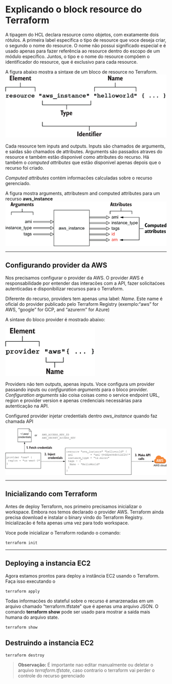 # Explicando o block resource do Terraform

A tipagem do HCL declara resource como objetos, com exatamente dois rótulos. A primeira label especifica o tipo de resource que voce deseja criar, o segundo o nome do resource. O nome não possui significado especial e é usado apenas para fazer referência ao resource dentro do escopo de um módulo específico. Juntos, o tipo e o nome do resource compõem o identificador do resource, que é exclusivo para cada resource.

A figura abaixo mostra a sintaxe de um bloco de resource no Terraform.
![img](../img/syntax-resource.png)

Cada resource tem inputs and outputs. Inputs são chamados de arguments, e saidas são chamados de attributes.
Arguments são passados atraves do resource e também estão disponivel como attributes do recurso. Há também o *computed attributes* que estão disponivel apenas depois que o recurso foi criado.

*Computed attributes* contém informacões calculadas sobre o recurso gerenciado.

A figura mostra arguments, attributesm and computed attributes para um recurso **aws_instance** 
![img](../img/arguments_attributes_computed-attributes.png)

***

## Configurando provider da AWS
Nos precisamos configurar o provider da AWS. O provider AWS é responsabilidade por entender das interacões com a API, fazer solicitaćoes autenticadas e disponibilizar recursos para o Terraform.

Diferente do recurso, providers tem apenas uma label: *Name*. Este name é oficial do provider publicado pelo Terraform Registry (exemplo:“aws” for AWS, “google” for GCP, and “azurerm” for Azure)

A sintaxe do bloco provider é mostrado abaixo:

![img](../img/provider_block.png)

Providers não tem outputs, apenas inputs. Voce configura um provider passando inputs ou *configuration arguments* para o bloco provider. *Configuration arguments* são coisa coisas como o service endpoint URL, region e provider version e apenas credenciais necessárias para autenticação na API.

Configured provider injetar credentials dentro *aws_instance* quando faz chamada API

![img](../img/configuration_arguments.png)
***


## Inicializando com Terraform
Antes de deploy Terraform, nos primeiro precisamos inicializar o workspace. Embora nos temos declarado o provider AWS. Terraform ainda precisa download e instalar o binary vindo do Terraform Registry. Inicializacão é feita apenas uma vez para todo workspace.

Voce pode inicializar o Terraform rodando o comando:

```properties
terraform init
```  
***

## Deploying a instancia EC2
Agora estamos prontos para deploy a instância EC2 usando o Terraform. Faça isso executando o
```properties
terraform apply
```  

Todas informacões do stateful sobre o recurso é amarzenadas em um arquivo chamado "terraform.tfstate" que é apenas uma arquivo JSON. O comando **terraform show** pode ser usado para mostrar a saida mais humana do arquivo state.
```properties
terraform show
```  

## Destruindo a instancia EC2

```properties
terraform destroy
```  

> **Observação:** É importante nao editar manualmente ou deletar o arquivo *terraform.tfstate*, caso contrario o terraform vai perder o controle do recurso gerenciado